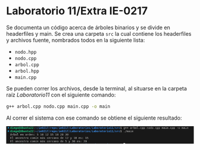 # Laboratorio 11/Extra IE-0217

Se documenta un código acerca de árboles binarios y se divide en headerfiles y main.
Se crea una carpeta `src` la cual contiene los headerfiles y archivos fuente, nombrados todos en la siguiente lista:
- `nodo.hpp`
- `nodo.cpp`
- `arbol.cpp`
- `arbol.hpp`
- `main.cpp`

Se pueden correr los archivos, desde la terminal, al situarse en la carpeta raíz _Laboratorio11_ con el siguiente comando:

```bash
g++ arbol.cpp nodo.cpp main.cpp -o main
```

Al correr el sistema con ese comando se obtiene el siguiente resultado:

![Resultados de ejecución](imagenes/ArbolBinarioExe.png)